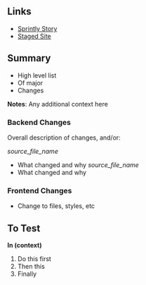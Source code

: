## Links ##
- [Sprintly Story](https://url.to.sprintly.story)
- [Staged Site](http://url.to.staged.site)

## Summary ##
- High level list
- Of major
- Changes

**Notes**: Any additional context here

### Backend Changes ###
Overall description of changes, and/or:

*source_file_name*
- What changed and why
*source_file_name*
- What changed and why

### Frontend Changes ###
- Change to files, styles, etc

## To Test ##
**In (context)**
1. Do this first
2. Then this
3. Finally